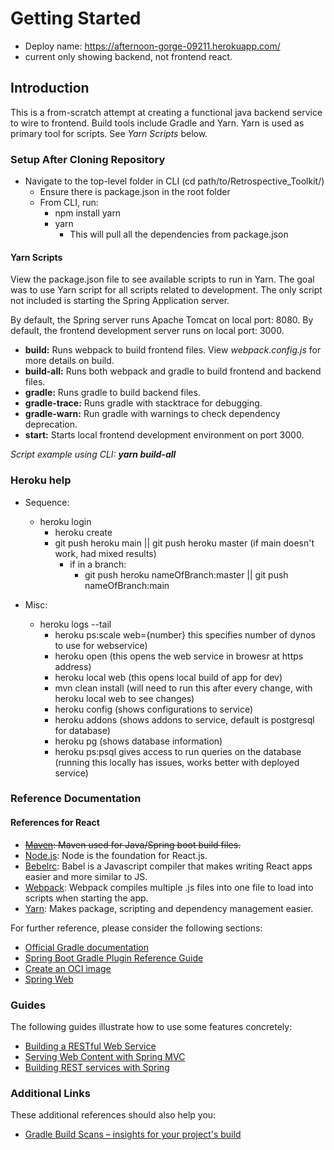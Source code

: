 # Getting Started

* Deploy name:
<https://afternoon-gorge-09211.herokuapp.com/>
* current only showing backend, not frontend react.

## Introduction

This is a from-scratch attempt at creating a functional java backend service to wire to frontend. Build tools include Gradle and Yarn. Yarn is used as primary tool for scripts.  See *Yarn Scripts* below.

### Setup After Cloning Repository

* Navigate to the top-level folder in CLI (cd path/to/Retrospective_Toolkit/)
  * Ensure there is package.json in the root folder
  * From CLI, run:
    * npm install yarn
    * yarn
      * This will pull all the dependencies from package.json

#### Yarn Scripts

View the package.json file to see available scripts to run in Yarn.  The goal was to use Yarn script for all scripts related to
development.  The only script not included is starting the Spring Application server.

By default, the Spring server runs Apache Tomcat on local port: 8080.
By default, the frontend development server runs on local port: 3000.

* **build:** Runs webpack to build frontend files. View *webpack.config.js* for more details on build.
* **build-all:** Runs both webpack and gradle to build frontend and backend files.
* **gradle:** Runs gradle to build backend files.
* **gradle-trace:** Runs gradle with stacktrace for debugging.
* **gradle-warn:** Run gradle with warnings to check dependency deprecation.
* **start:** Starts local frontend development environment on port 3000.  

*Script example using CLI: **yarn build-all***

### Heroku help

* Sequence:
  * heroku login
    * heroku create
    * git push heroku main || git push heroku master (if main doesn't work, had mixed results)
      * if in a branch:
        * git push heroku nameOfBranch:master  || git push nameOfBranch:main

* Misc:
  * heroku logs --tail
    * heroku ps:scale web={number}  this specifies number of dynos to use for webservice)
    * heroku open (this opens the web service in browesr at https address)
    * heroku local web (this opens local build of app for dev)
    * mvn clean install (will need to run this after every change, with heroku local web to see changes)
    * heroku config (shows configurations to service)
    * heroku addons (shows addons to service, default is postgresql for database)
    * heroku pg (shows database information)
    * heroku ps:psql gives access to run queries on the database (running this locally has issues, works better with deployed service)

### Reference Documentation

#### References for React

* ~~[Maven](https://maven.apache.org/install.html): Maven used for Java/Spring boot build files.~~
* [Node.js](https://nodejs.org/en/download/): Node is the foundation for React.js.
* [Bebelrc](https://babeljs.io/docs/en/): Babel is a Javascript compiler that makes writing React apps easier and more similar to JS.
* [Webpack](https://webpack.js.org/): Webpack compiles multiple .js files into one file to load into scripts when starting the app.
* [Yarn](https://classic.yarnpkg.com/en/): Makes package, scripting and dependency management easier.

For further reference, please consider the following sections:

* [Official Gradle documentation](https://docs.gradle.org)
* [Spring Boot Gradle Plugin Reference Guide](https://docs.spring.io/spring-boot/docs/2.3.4.RELEASE/gradle-plugin/reference/html/)
* [Create an OCI image](https://docs.spring.io/spring-boot/docs/2.3.4.RELEASE/gradle-plugin/reference/html/#build-image)
* [Spring Web](https://docs.spring.io/spring-boot/docs/2.3.4.RELEASE/reference/htmlsingle/#boot-features-developing-web-applications)

### Guides

The following guides illustrate how to use some features concretely:

* [Building a RESTful Web Service](https://spring.io/guides/gs/rest-service/)
* [Serving Web Content with Spring MVC](https://spring.io/guides/gs/serving-web-content/)
* [Building REST services with Spring](https://spring.io/guides/tutorials/bookmarks/)

### Additional Links

These additional references should also help you:

* [Gradle Build Scans – insights for your project's build](https://scans.gradle.com#gradle)

